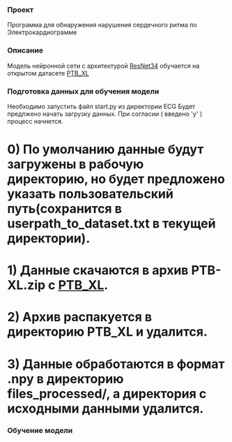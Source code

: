 ### Проект
Программа для обнаружения нарушения сердечного ритма по Электрокардиограмме


### Описание

Модель нейронной сети с архитектурой [ResNet34](https://neurohive.io/ru/vidy-nejrosetej/resnet-34-50-101/) обучается на открытом датасете [PTB_XL](https://physionet.org/content/ptb-xl/1.0.3/)


### Подготовка данных для обучения модели

Необходимо запустить файл start.py из директории ECG 
Будет предлжено начать загрузку данных.
При согласии ( введено 'y' ) процесс начнется.
# 0) По умолчанию данные будут загружены в рабочую директорию, но будет предложено указать пользовательский путь(сохранится в userpath_to_dataset.txt в текущей директории).
# 1) Данные скачаются в архив PTB-XL.zip c [PTB_XL](https://physionet.org/content/ptb-xl/1.0.1/).
# 2) Архив распакуется в директорию PTB_XL и удалится.
# 3) Данные обработаются в формат .npy в директорию files_processed/, а директория с исходными данными удалится.


### Обучение модели




